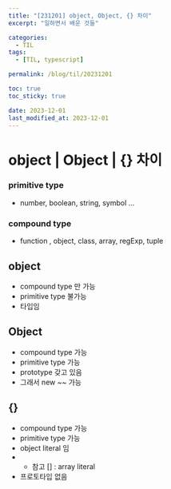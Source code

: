 ```yaml
---
title: "[231201] object, Object, {} 차이"
excerpt: "일하면서 배운 것들"

categories:
  - TIL
tags:
  - [TIL, typescript]

permalink: /blog/til/20231201

toc: true
toc_sticky: true

date: 2023-12-01
last_modified_at: 2023-12-01
---
```


# object | Object | {} 차이

### primitive type

- number, boolean, string, symbol ...

### compound type

- function , object, class, array, regExp, tuple

## object

- compound type 만 가능
- primitive type 불가능
- 타입임

## Object

- compound type 가능
- primitive type 가능
- prototype 갖고 있음
- 그래서 new ~~ 가능

## {}

- compound type 가능
- primitive type 가능
- object literal 임
- - 참고 [] : array literal
- 프로토타입 없음
